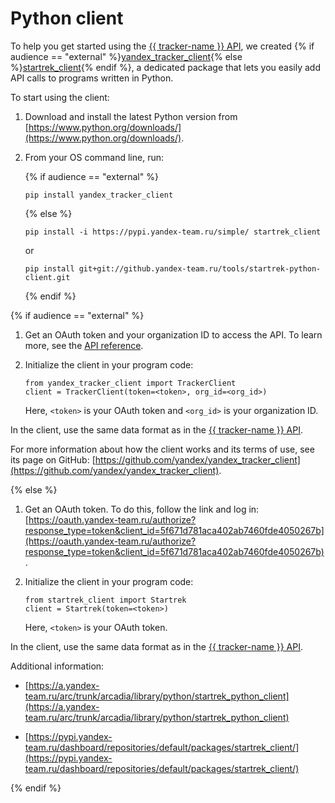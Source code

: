 # Python client

To help you get started using the [{{ tracker-name }} API](../about-api.md), we created {% if audience == "external" %}[yandex_tracker_client](https://github.com/yandex/yandex_tracker_client){% else %}[startrek_client](https://pypi.yandex-team.ru/dashboard/repositories/default/packages/startrek_client/){% endif %}, a dedicated package that lets you easily add API calls to programs written in Python.

To start using the client:

1. Download and install the latest Python version from [https://www.python.org/downloads/](https://www.python.org/downloads/).

1. From your OS command line, run:

    {% if audience == "external" %}

    ```
    pip install yandex_tracker_client
    ```

    {% else %}

    ```
    pip install -i https://pypi.yandex-team.ru/simple/ startrek_client
    ```

    or

    ```
    pip install git+git://github.yandex-team.ru/tools/startrek-python-client.git
    ```

    {% endif %}

{% if audience == "external" %}

1. Get an OAuth token and your organization ID to access the API. To learn more, see the [API reference](../concepts/access.md).

1. Initialize the client in your program code:

    ```
    from yandex_tracker_client import TrackerClient
    client = TrackerClient(token=<token>, org_id=<org_id>)
    ```

    Here, `<token>` is your OAuth token and `<org_id>` is your organization ID.

In the client, use the same data format as in the [{{ tracker-name }} API](../concepts/access.md).

For more information about how the client works and its terms of use, see its page on GitHub: [https://github.com/yandex/yandex_tracker_client](https://github.com/yandex/yandex_tracker_client).

{% else %}

1. Get an OAuth token. To do this, follow the link and log in: [https://oauth.yandex-team.ru/authorize?response_type=token&client_id=5f671d781aca402ab7460fde4050267b](https://oauth.yandex-team.ru/authorize?response_type=token&client_id=5f671d781aca402ab7460fde4050267b).

1. Initialize the client in your program code:

    ```
    from startrek_client import Startrek
    client = Startrek(token=<token>)
    ```

    Here, `<token>` is your OAuth token.

In the client, use the same data format as in the [{{ tracker-name }} API](../concepts/access.md).

Additional information:

- [https://a.yandex-team.ru/arc/trunk/arcadia/library/python/startrek_python_client](https://a.yandex-team.ru/arc/trunk/arcadia/library/python/startrek_python_client)

- [https://pypi.yandex-team.ru/dashboard/repositories/default/packages/startrek_client/](https://pypi.yandex-team.ru/dashboard/repositories/default/packages/startrek_client/)

{% endif %}

